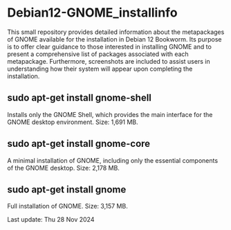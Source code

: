 # Debian12-GNOME_installinfo

This small repository provides detailed information about the metapackages of GNOME available for the installation in Debian 12 Bookworm. Its purpose is to offer clear guidance to those interested in installing GNOME and to present a comprehensive list of packages associated with each metapackage. Furthermore, screenshots are included to assist users in understanding how their system will appear upon completing the installation.

## sudo apt-get install gnome-shell
Installs only the GNOME Shell, which provides the main interface for the GNOME desktop environment.
Size: 1,691 MB.

## sudo apt-get install gnome-core
A minimal installation of GNOME, including only the essential components of the GNOME desktop.
Size: 2,178 MB.

## sudo apt-get install gnome
Full installation of GNOME.
Size: 3,157 MB.


Last update: Thu 28 Nov 2024
